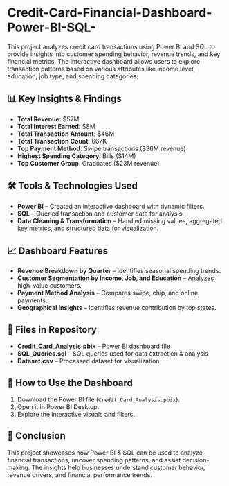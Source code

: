 # Credit-Card-Financial-Dashboard-Power-BI-SQL-
This project analyzes credit card transactions using Power BI and SQL to provide insights into customer spending behavior, revenue trends, and key financial metrics. The interactive dashboard allows users to explore transaction patterns based on various attributes like income level, education, job type, and spending categories.
## 📊 Key Insights & Findings
- **Total Revenue**: $57M
- **Total Interest Earned**: $8M
- **Total Transaction Amount**: $46M
- **Total Transaction Count**: 667K
- **Top Payment Method**: Swipe transactions ($36M revenue)
- **Highest Spending Category**: Bills ($14M)
- **Top Customer Group**: Graduates ($23M revenue)

## 🛠️ Tools & Technologies Used
- **Power BI** – Created an interactive dashboard with dynamic filters.
- **SQL** – Queried transaction and customer data for analysis.
- **Data Cleaning & Transformation** – Handled missing values, aggregated key metrics, and structured data for visualization.

## 📈 Dashboard Features
- **Revenue Breakdown by Quarter** – Identifies seasonal spending trends.
- **Customer Segmentation by Income, Job, and Education** – Analyzes high-value customers.
- **Payment Method Analysis** – Compares swipe, chip, and online payments.
- **Geographical Insights** – Identifies revenue contribution by top states.

## 📂 Files in Repository
- **Credit_Card_Analysis.pbix** – Power BI dashboard file
- **SQL_Queries.sql** – SQL queries used for data extraction & analysis
- **Dataset.csv** – Processed dataset for visualization

## 🚀 How to Use the Dashboard
1. Download the Power BI file (`Credit_Card_Analysis.pbix`).
2. Open it in Power BI Desktop.
3. Explore the interactive visuals and filters.

## 📢 Conclusion
This project showcases how Power BI & SQL can be used to analyze financial transactions, uncover spending patterns, and assist decision-making. The insights help businesses understand customer behavior, revenue drivers, and financial performance trends.

